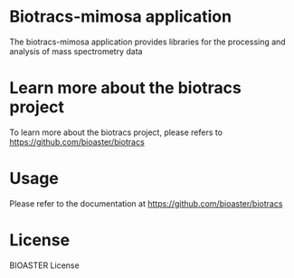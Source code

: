 # Biotracs-mimosa application

The biotracs-mimosa application provides libraries for the processing and analysis of mass spectrometry data

# Learn more about the biotracs project

To learn more about the biotracs project, please refers to https://github.com/bioaster/biotracs

# Usage

Please refer to the documentation at https://github.com/bioaster/biotracs

# License

BIOASTER License
